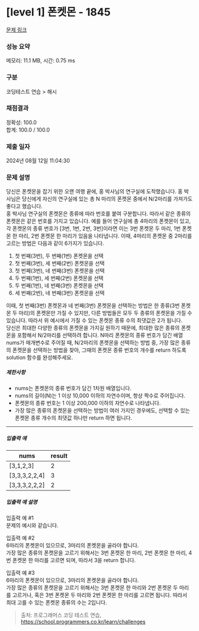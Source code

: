 # [level 1] 폰켓몬 - 1845 

[문제 링크](https://school.programmers.co.kr/learn/courses/30/lessons/1845) 

### 성능 요약

메모리: 11.1 MB, 시간: 0.75 ms

### 구분

코딩테스트 연습 > 해시

### 채점결과

정확성: 100.0<br/>합계: 100.0 / 100.0

### 제출 일자

2024년 08월 12일 11:04:30

### 문제 설명

<p style="user-select: auto !important;">당신은 폰켓몬을 잡기 위한 오랜 여행 끝에, 홍 박사님의 연구실에 도착했습니다. 홍 박사님은 당신에게 자신의 연구실에 있는 총 N 마리의 폰켓몬 중에서 N/2마리를 가져가도 좋다고 했습니다.<br style="user-select: auto !important;">
홍 박사님 연구실의 폰켓몬은 종류에 따라 번호를 붙여 구분합니다. 따라서 같은 종류의 폰켓몬은 같은 번호를 가지고 있습니다. 예를 들어 연구실에 총 4마리의 폰켓몬이 있고, 각 폰켓몬의 종류 번호가 [3번, 1번, 2번, 3번]이라면 이는 3번 폰켓몬 두 마리, 1번 폰켓몬 한 마리, 2번 폰켓몬 한 마리가 있음을 나타냅니다. 이때, 4마리의 폰켓몬 중 2마리를 고르는 방법은 다음과 같이 6가지가 있습니다.</p>

<ol style="user-select: auto !important;">
<li style="user-select: auto !important;">첫 번째(3번), 두 번째(1번) 폰켓몬을 선택</li>
<li style="user-select: auto !important;">첫 번째(3번), 세 번째(2번) 폰켓몬을 선택</li>
<li style="user-select: auto !important;">첫 번째(3번), 네 번째(3번) 폰켓몬을 선택</li>
<li style="user-select: auto !important;">두 번째(1번), 세 번째(2번) 폰켓몬을 선택</li>
<li style="user-select: auto !important;">두 번째(1번), 네 번째(3번) 폰켓몬을 선택</li>
<li style="user-select: auto !important;">세 번째(2번), 네 번째(3번) 폰켓몬을 선택</li>
</ol>

<p style="user-select: auto !important;">이때, 첫 번째(3번) 폰켓몬과 네 번째(3번) 폰켓몬을 선택하는 방법은 한 종류(3번 폰켓몬 두 마리)의 폰켓몬만 가질 수 있지만, 다른 방법들은 모두 두 종류의 폰켓몬을 가질 수 있습니다. 따라서 위 예시에서 가질 수 있는 폰켓몬 종류 수의 최댓값은 2가 됩니다.<br style="user-select: auto !important;">
당신은 최대한 다양한 종류의 폰켓몬을 가지길 원하기 때문에, 최대한 많은 종류의 폰켓몬을 포함해서 N/2마리를 선택하려 합니다. N마리 폰켓몬의 종류 번호가 담긴 배열 nums가 매개변수로 주어질 때, N/2마리의 폰켓몬을 선택하는 방법 중, 가장 많은 종류의 폰켓몬을 선택하는 방법을 찾아, 그때의 폰켓몬 종류 번호의 개수를 return 하도록 solution 함수를 완성해주세요.</p>

<h5 style="user-select: auto !important;">제한사항</h5>

<ul style="user-select: auto !important;">
<li style="user-select: auto !important;">nums는 폰켓몬의 종류 번호가 담긴 1차원 배열입니다.</li>
<li style="user-select: auto !important;">nums의 길이(N)는 1 이상 10,000 이하의 자연수이며, 항상 짝수로 주어집니다.</li>
<li style="user-select: auto !important;">폰켓몬의 종류 번호는 1 이상 200,000 이하의 자연수로 나타냅니다.</li>
<li style="user-select: auto !important;">가장 많은 종류의 폰켓몬을 선택하는 방법이 여러 가지인 경우에도, 선택할 수 있는 폰켓몬 종류 개수의 최댓값 하나만 return 하면 됩니다.</li>
</ul>

<hr style="user-select: auto !important;">

<h5 style="user-select: auto !important;">입출력 예</h5>
<table class="table" style="user-select: auto !important;">
        <thead style="user-select: auto !important;"><tr style="user-select: auto !important;">
<th style="user-select: auto !important;">nums</th>
<th style="user-select: auto !important;">result</th>
</tr>
</thead>
        <tbody style="user-select: auto !important;"><tr style="user-select: auto !important;">
<td style="user-select: auto !important;">[3,1,2,3]</td>
<td style="user-select: auto !important;">2</td>
</tr>
<tr style="user-select: auto !important;">
<td style="user-select: auto !important;">[3,3,3,2,2,4]</td>
<td style="user-select: auto !important;">3</td>
</tr>
<tr style="user-select: auto !important;">
<td style="user-select: auto !important;">[3,3,3,2,2,2]</td>
<td style="user-select: auto !important;">2</td>
</tr>
</tbody>
      </table>
<h5 style="user-select: auto !important;">입출력 예 설명</h5>

<p style="user-select: auto !important;">입출력 예 #1<br style="user-select: auto !important;">
문제의 예시와 같습니다.</p>

<p style="user-select: auto !important;">입출력 예 #2<br style="user-select: auto !important;">
6마리의 폰켓몬이 있으므로, 3마리의 폰켓몬을 골라야 합니다.<br style="user-select: auto !important;">
가장 많은 종류의 폰켓몬을 고르기 위해서는 3번 폰켓몬 한 마리, 2번 폰켓몬 한 마리, 4번 폰켓몬 한 마리를 고르면 되며, 따라서 3을 return 합니다.</p>

<p style="user-select: auto !important;">입출력 예 #3<br style="user-select: auto !important;">
6마리의 폰켓몬이 있으므로, 3마리의 폰켓몬을 골라야 합니다.<br style="user-select: auto !important;">
가장 많은 종류의 폰켓몬을 고르기 위해서는 3번 폰켓몬 한 마리와 2번 폰켓몬 두 마리를 고르거나, 혹은 3번 폰켓몬 두 마리와 2번 폰켓몬 한 마리를 고르면 됩니다. 따라서 최대 고를 수 있는 폰켓몬 종류의 수는 2입니다.</p>


> 출처: 프로그래머스 코딩 테스트 연습, https://school.programmers.co.kr/learn/challenges